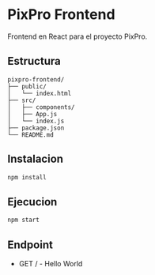 # PixPro Frontend

Frontend en React para el proyecto PixPro.

## Estructura

```
pixpro-frontend/
├── public/
│   └── index.html
├── src/
│   ├── components/
│   ├── App.js
│   └── index.js
├── package.json
└── README.md
```

## Instalacion

```bash
npm install
```

## Ejecucion

```bash
npm start
```

## Endpoint

- GET / - Hello World